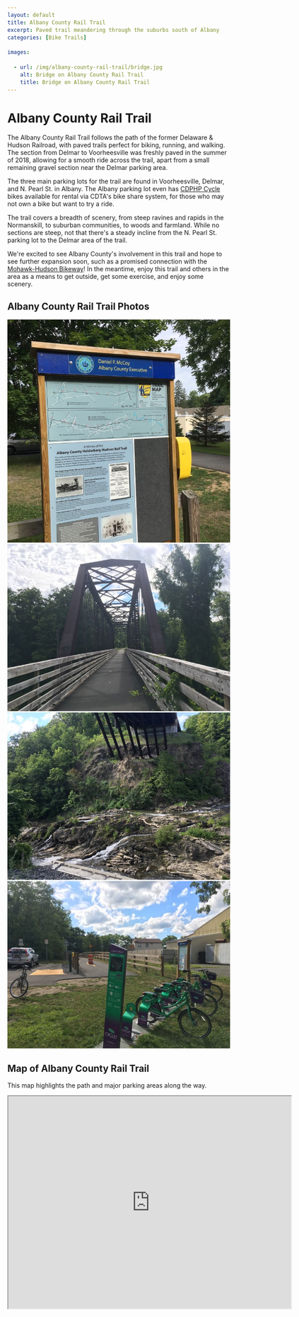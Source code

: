 ```yaml
---
layout: default
title: Albany County Rail Trail
excerpt: Paved trail meandering through the suburbs south of Albany
categories: [Bike Trails]

images:

  - url: /img/albany-county-rail-trail/bridge.jpg
    alt: Bridge on Albany County Rail Trail
    title: Bridge on Albany County Rail Trail
---
```


<h1>Albany County Rail Trail</h1>

<p>The Albany County Rail Trail follows the path of the former Delaware & Hudson Railroad, with paved trails perfect for biking, running, and walking. The section from Delmar to Voorheesville was freshly paved in the summer of 2018, allowing for a smooth ride across the trail, apart from a small remaining gravel section near the Delmar parking area.</p>

<p>The three main parking lots for the trail are found in Voorheesville, Delmar, and N. Pearl St. in Albany. The Albany parking lot even has <a href="https://www.cdphpcycle.com/" target="_blank">CDPHP Cycle</a> bikes available for rental via CDTA's bike share system, for those who may not own a bike but want to try a ride.</p>

<p>The trail covers a breadth of scenery, from steep ravines and rapids in the Normanskill, to suburban communities, to woods and farmland. While no sections are steep, not that there's a steady incline from the N. Pearl St. parking lot to the Delmar area of the trail.</p>

<p>We're excited to see Albany County's involvement in this trail and hope to see further expansion soon, such as a promised connection with the <a href="http://newyorktrailheads.com/2016/06/04/Mohawk-Hudson-Bike-Hike-Trail.html">Mohawk-Hudson Bikeway</a>! In the meantime, enjoy this trail and others in the area as a means to get outside, get some exercise, and enjoy some scenery.</p>

<h2>Albany County Rail Trail Photos</h2>

<div class="fotorama" data-nav="thumbs" data-width="100%"
                     data-ratio="800/600"
                     data-min-width="100%"
                     data-max-width="1000"
                     data-min-height="300"
                     data-max-height="100%" >
<img src="/img/albany-county-rail-trail/trail-sign.jpg" alt="Sign in Kenwood Ave. Lot"><br />
<img src="/img/albany-county-rail-trail/bridge.jpg" alt="Old Railway Bridge"><br />
<img src="/img/albany-county-rail-trail/normanskill.jpg" alt="Normanskill"><br />
<img src="/img/albany-county-rail-trail/north-pearl-st-parking.jpg" alt="North Peal St. Parking Lot"><br />

</div>

<h2 id="trailmap">Map of Albany County Rail Trail</h2>

<p>
	This map highlights the path and major parking areas along the way.
</p>

<div class="google-maps">
<iframe src="https://www.google.com/maps/d/u/2/embed?mid=15xvWEz7bMaQBa8bPmqlM5VFn9_sxUNvx" width="640" height="480"></iframe></div>
